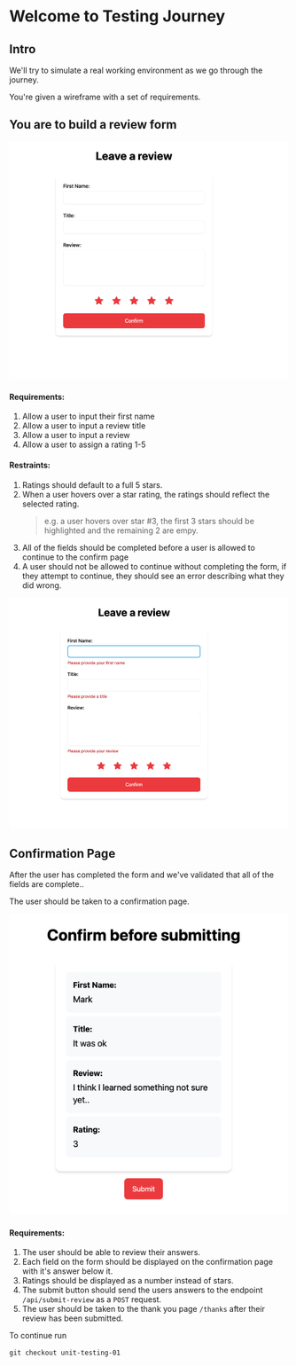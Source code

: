 # Welcome to Testing Journey

## Intro

We'll try to simulate a real working environment as we go through the journey.

You're given a wireframe with a set of requirements.

## You are to build a review form

![Review Form Wireframe](../public/review_form.png)

#### Requirements:

1. Allow a user to input their first name
2. Allow a user to input a review title
3. Allow a user to input a review
4. Allow a user to assign a rating 1-5

#### Restraints:

1. Ratings should default to a full 5 stars.
2. When a user hovers over a star rating, the ratings should reflect the selected rating.
   > e.g. a user hovers over star #3, the first 3 stars should be highlighted and the remaining 2 are empy.
3. All of the fields should be completed before a user is allowed to continue to the confirm page
4. A user should not be allowed to continue without completing the form, if they attempt to continue, they should see an error describing what they did wrong.

![Review Form Validation](../public/review_form_validation.png)

## Confirmation Page

After the user has completed the form and we've validated that all of the fields are complete..

The user should be taken to a confirmation page.

![Confirmation Page](../public/confirmation_page.png)

#### Requirements:

1. The user should be able to review their answers.
2. Each field on the form should be displayed on the confirmation page with it's answer below it.
3. Ratings should be displayed as a number instead of stars.
4. The submit button should send the users answers to the endpoint
   `/api/submit-review` as a `POST` request.
5. The user should be taken to the thank you page `/thanks` after their review has been submitted.

To continue run

    git checkout unit-testing-01
